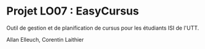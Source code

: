# Projet LO07 : EasyCursus
Outil de gestion et de planification de cursus pour les étudiants ISI de l'UTT.

Allan Elleuch, Corentin Laithier